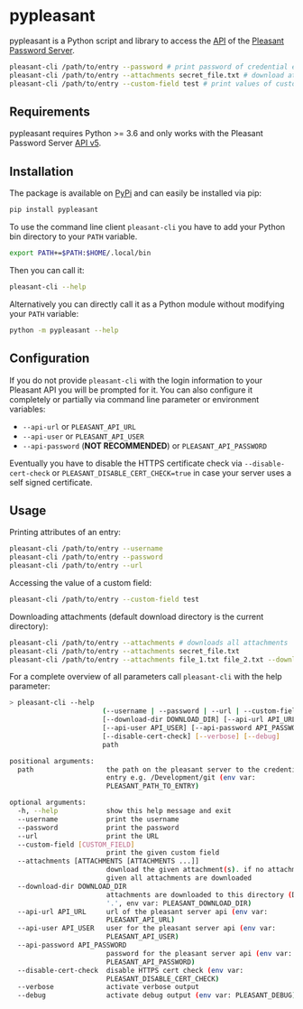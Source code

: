 # pypleasant

pypleasant is a Python script and library to access
the [API](https://pleasantsolutions.com/info/pleasant-password-server/m-programmatic-access/restful-api) of
the [Pleasant Password Server](https://www.passwordserver.de).

```bash
pleasant-cli /path/to/entry --password # print password of credential entry
pleasant-cli /path/to/entry --attachments secret_file.txt # download attachments
pleasant-cli /path/to/entry --custom-field test # print values of custom fields
```

## Requirements

pypleasant requires Python >= 3.6 and only works with the Pleasant Password
Server [API v5](https://pleasantsolutions.com/info/pleasant-password-server/m-programmatic-access/restful-api-v5).

## Installation

The package is available on [PyPi](https://pypi.org/project/pypleasant/) and can easily be installed via pip:

```bash
pip install pypleasant
```

To use the command line client `pleasant-cli` you have to add your Python bin directory to your `PATH` variable.

```bash
export PATH+=$PATH:$HOME/.local/bin
```

Then you can call it:

```bash
pleasant-cli --help
```

Alternatively you can directly call it as a Python module without modifying your `PATH` variable:

```bash
python -m pypleasant --help
```

## Configuration

If you do not provide `pleasant-cli` with the login information to your Pleasant API you will be prompted for it. You
can also configure it completely or partially via command line parameter or environment variables:

+ `--api-url` or `PLEASANT_API_URL`
+ `--api-user` or `PLEASANT_API_USER`
+ `--api-password` (**NOT RECOMMENDED**) or `PLEASANT_API_PASSWORD`

Eventually you have to disable the HTTPS certificate check via `--disable-cert-check`
or `PLEASANT_DISABLE_CERT_CHECK=true` in case your server uses a self signed certificate.

## Usage

Printing attributes of an entry:

```bash
pleasant-cli /path/to/entry --username
pleasant-cli /path/to/entry --password
pleasant-cli /path/to/entry --url
```

Accessing the value of a custom field:

```bash
pleasant-cli /path/to/entry --custom-field test
```

Downloading attachments (default download directory is the current directory):

```bash
pleasant-cli /path/to/entry --attachments # downloads all attachments
pleasant-cli /path/to/entry --attachments secret_file.txt
pleasant-cli /path/to/entry --attachments file_1.txt file_2.txt --download-dir /path/to/download/dir
```

For a complete overview of all parameters call `pleasant-cli` with the help parameter:

```bash
> pleasant-cli --help
                       (--username | --password | --url | --custom-field [CUSTOM_FIELD] | --attachments [ATTACHMENTS [ATTACHMENTS ...]])
                       [--download-dir DOWNLOAD_DIR] [--api-url API_URL]
                       [--api-user API_USER] [--api-password API_PASSWORD]
                       [--disable-cert-check] [--verbose] [--debug]
                       path

positional arguments:
  path                  the path on the pleasant server to the credential
                        entry e.g. /Development/git (env var:
                        PLEASANT_PATH_TO_ENTRY)

optional arguments:
  -h, --help            show this help message and exit
  --username            print the username
  --password            print the password
  --url                 print the URL
  --custom-field [CUSTOM_FIELD]
                        print the given custom field
  --attachments [ATTACHMENTS [ATTACHMENTS ...]]
                        download the given attachment(s). if no attachment is
                        given all attachments are downloaded
  --download-dir DOWNLOAD_DIR
                        attachments are downloaded to this directory (DEFAULT:
                        '.', env var: PLEASANT_DOWNLOAD_DIR)
  --api-url API_URL     url of the pleasant server api (env var:
                        PLEASANT_API_URL)
  --api-user API_USER   user for the pleasant server api (env var:
                        PLEASANT_API_USER)
  --api-password API_PASSWORD
                        password for the pleasant server api (env var:
                        PLEASANT_API_PASSWORD)
  --disable-cert-check  disable HTTPS cert check (env var:
                        PLEASANT_DISABLE_CERT_CHECK)
  --verbose             activate verbose output
  --debug               activate debug output (env var: PLEASANT_DEBUG)
```
